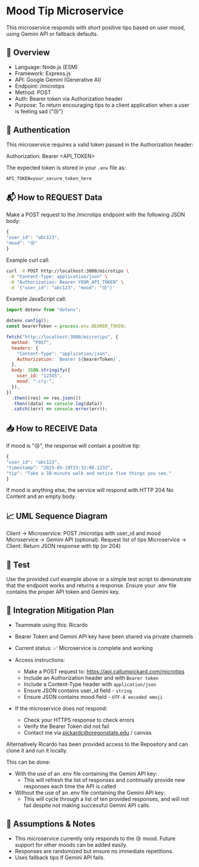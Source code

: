 # Mood Tip Microservice

This microservice responds with short positive tips based on user mood, using Gemini API or fallback defaults.

## 📌 Overview

- Language: Node.js (ESM)
- Framework: Express.js
- API: Google Gemini (Generative AI)
- Endpoint: /microtips
- Method: POST
- Auth: Bearer token via Authorization header
- Purpose: To return encouraging tips to a client application when a user is feeling sad ("😢")

## 🔐 Authentication

This microservice requires a valid token passed in the Authorization header:

Authorization: Bearer <API_TOKEN>

The expected token is stored in your `.env` file as:

`API_TOKEN=your_secure_token_here`

## 📬 How to REQUEST Data

Make a POST request to the /microtips endpoint with the following JSON body:

```js
{
"user_id": "abc123",
"mood": "😢"
}
```

Example curl call:

```bash
curl -X POST http://localhost:3000/microtips \
 -H "Content-Type: application/json" \
 -H "Authorization: Bearer YOUR_API_TOKEN" \
 -d '{"user_id": "abc123", "mood": "😢"}'
```

Example JavaScript call:

```js
import dotenv from "dotenv";

dotenv.config();
const bearerToken = process.env.BEARER_TOKEN;

fetch("http://localhost:3000/microtips", {
  method: "POST",
  headers: {
    "Content-Type": "application/json",
    Authorization: `Bearer ${bearerToken}`,
  },
  body: JSON.stringify({
    user_id: "12345",
    mood: ":cry:",
  }),
})
  .then((res) => res.json())
  .then((data) => console.log(data))
  .catch((err) => console.error(err));
```

## 📥 How to RECEIVE Data

If mood is "😢", the response will contain a positive tip:

```js
{
"user_id": "abc123",
"timestamp": "2025-05-19T23:32:00.123Z",
"tip": "Take a 10-minute walk and notice five things you see."
}
```

If mood is anything else, the service will respond with HTTP 204 No Content and an empty body.

## 📈 UML Sequence Diagram

Client -> Microservice: POST /microtips with user_id and mood
Microservice -> Gemini API (optional): Request list of tips
Microservice -> Client: Return JSON response with tip (or 204)

## 🧪 Test

Use the provided curl example above or a simple test script to demonstrate that the endpoint works and returns a response. Ensure your .env file contains the proper API token and Gemini key.

## 🧯 Integration Mitigation Plan

- Teammate using this: Ricardo
- Bearer Token and Gemini API key have been shared via private channels
- Current status: ✅ Microservice is complete and working
- Access instructions:

  - Make a POST request to: https://api.callumpickard.com/microtips
  - Include an Authorization header and with `Bearer token`
  - Include a Content-Type header with `application/json`
  - Ensure JSON contains user_id field - `string`
  - Ensure JSON contains mood field - `UTF-8 encoded emoji`

- If the microservice does not respond:
  - Check your HTTPS response to check errors
  - Verify the Bearer Token did not fail
  - Contact me via pickardc@oregonstate.edu / canvas

Alternatively Ricardo has been provided access to the Repository and can clone it and run it locally.

This can be done:

- With the use of an .env file containing the Gemini API key:
  - This will refresh the list of responses and continually provide new responses each time the API is called
- Without the use of an .env file containing the Gemini API key:
  - This will cycle through a list of ten provided responses, and will not fail despite not making successful Gemini API calls.

## 📎 Assumptions & Notes

- This microservice currently only responds to the 😢 mood. Future support for other moods can be added easily.
- Responses are randomized but ensure no immediate repetitions.
- Uses fallback tips if Gemini API fails.

